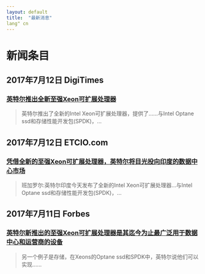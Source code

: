 ```yaml
---
layout: default
title:  "最新消息"
lang" cn
---
```


# 新闻条目

## 2017年7月12日 DigiTimes

### [英特尔推出全新至强Xeon可扩展处理器](http://www.digitimes.com/newregister/join.asp?view=Article&DATEPUBLISH=2017/07/12&PAGES=PR&SEQ=200)
> 英特尔推出了全新的Intel Xeon可扩展处理器，提供了……与Intel Optane ssd和存储性能开发包(SPDK)，…

## 2017年7月12日 ETCIO.com

### [凭借全新的至强Xeon可扩展处理器，英特尔将目光投向印度的数据中心市场](http://cio.economictimes.indiatimes.com/news/data-center/with-new-xeon-scalable-processors-intel-eyes-data-center-market-in-india/59561320)
> 班加罗尔:英特尔印度今天发布了全新的Intel Xeon可扩展处理器…与Intel Optane ssd和存储性能开发包(SPDK)，…

##  2017年7月11日 Forbes

### [英特尔新推出的至强Xeon可扩展处理器是其迄今为止最广泛用于数据中心和运营商的设备](https://www.forbes.com/sites/patrickmoorhead/2017/07/11/intels-new-xeon-scalable-processors-are-its-broadest-datacenter-and-carrier-play-yet/#6fb1006728d1)
>另一个例子是存储，在Xeons的Optane ssd和SPDK中，英特尔说他们可以实现……

